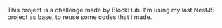 This project is a challenge made by BlockHub.
I'm using my last NestJS project as base, to reuse some codes that i made.
